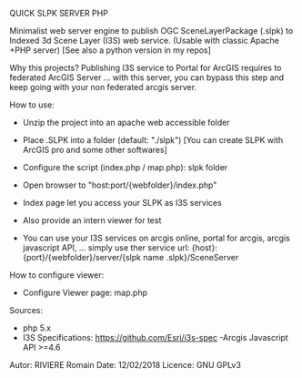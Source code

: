 QUICK SLPK SERVER PHP

Minimalist web server engine to publish OGC SceneLayerPackage (.slpk) to Indexed 3d Scene Layer (I3S) web service.
(Usable with classic Apache +PHP server)  [See also a python version in my repos]

Why this projects? Publishing I3S service to Portal for ArcGIS requires to federated ArcGIS Server ... with this server, you can bypass this step and keep going with your non federated arcgis server.

How to use:

- Unzip the project into an apache web accessible folder

- Place .SLPK into a folder (default: "./slpk") [You can create SLPK with ArcGIS pro and some other softwares]

- Configure the script (index.php / map.php):
    slpk folder

- Open browser to "host:port/{webfolder}/index.php"

- Index page let you access your SLPK as I3S services

- Also provide an intern viewer for test

- You can use your I3S services on arcgis online, portal for arcgis, arcgis javascript API, ... simply use ther service url: {host}:{port}/{webfolder}/server/{slpk name .slpk}/SceneServer

How to configure viewer:

- Configure Viewer page: map.php

Sources:

   - php 5.x
   - I3S Specifications: https://github.com/Esri/i3s-spec
   -Arcgis Javascript API >=4.6

Autor: RIVIERE Romain Date: 12/02/2018 Licence: GNU GPLv3
